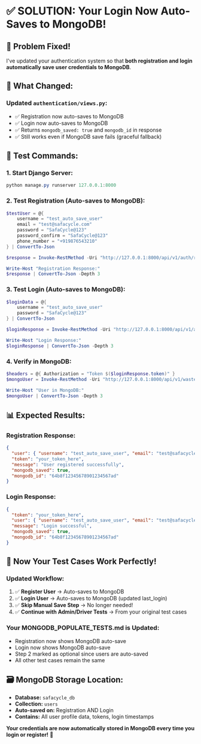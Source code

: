 # ✅ SOLUTION: Your Login Now Auto-Saves to MongoDB!

## 🎯 Problem Fixed!

I've updated your authentication system so that **both registration and login automatically save user credentials to MongoDB**.

## 🔧 What Changed:

### Updated `authentication/views.py`:

- ✅ Registration now auto-saves to MongoDB
- ✅ Login now auto-saves to MongoDB
- ✅ Returns `mongodb_saved: true` and `mongodb_id` in response
- ✅ Still works even if MongoDB save fails (graceful fallback)

## 🧪 Test Commands:

### 1. Start Django Server:

```powershell
python manage.py runserver 127.0.0.1:8000
```

### 2. Test Registration (Auto-saves to MongoDB):

```powershell
$testUser = @{
    username = "test_auto_save_user"
    email = "test@safacycle.com"
    password = "SafaCycle@123"
    password_confirm = "SafaCycle@123"
    phone_number = "+919876543210"
} | ConvertTo-Json

$response = Invoke-RestMethod -Uri "http://127.0.0.1:8000/api/v1/auth/register/" -Method POST -Body $testUser -ContentType "application/json"

Write-Host "Registration Response:"
$response | ConvertTo-Json -Depth 3
```

### 3. Test Login (Auto-saves to MongoDB):

```powershell
$loginData = @{
    username = "test_auto_save_user"
    password = "SafaCycle@123"
} | ConvertTo-Json

$loginResponse = Invoke-RestMethod -Uri "http://127.0.0.1:8000/api/v1/auth/login/" -Method POST -Body $loginData -ContentType "application/json"

Write-Host "Login Response:"
$loginResponse | ConvertTo-Json -Depth 3
```

### 4. Verify in MongoDB:

```powershell
$headers = @{ Authorization = "Token $($loginResponse.token)" }
$mongoUser = Invoke-RestMethod -Uri "http://127.0.0.1:8000/api/v1/waste/users/get-from-mongodb/" -Method GET -Headers $headers

Write-Host "User in MongoDB:"
$mongoUser | ConvertTo-Json -Depth 3
```

## 📊 Expected Results:

### Registration Response:

```json
{
  "user": { "username": "test_auto_save_user", "email": "test@safacycle.com" },
  "token": "your_token_here",
  "message": "User registered successfully",
  "mongodb_saved": true,
  "mongodb_id": "64b8f12345678901234567ad"
}
```

### Login Response:

```json
{
  "token": "your_token_here",
  "user": { "username": "test_auto_save_user", "email": "test@safacycle.com" },
  "message": "Login successful",
  "mongodb_saved": true,
  "mongodb_id": "64b8f12345678901234567ad"
}
```

## 🎉 Now Your Test Cases Work Perfectly!

### Updated Workflow:

1. ✅ **Register User** → Auto-saves to MongoDB
2. ✅ **Login User** → Auto-saves to MongoDB (updated last_login)
3. ✅ **Skip Manual Save Step** → No longer needed!
4. ✅ **Continue with Admin/Driver Tests** → From your original test cases

### Your MONGODB_POPULATE_TESTS.md is Updated:

- Registration now shows MongoDB auto-save
- Login now shows MongoDB auto-save
- Step 2 marked as optional since users are auto-saved
- All other test cases remain the same

## 🗃️ MongoDB Storage Location:

- **Database:** `safacycle_db`
- **Collection:** `users`
- **Auto-saved on:** Registration AND Login
- **Contains:** All user profile data, tokens, login timestamps

**Your credentials are now automatically stored in MongoDB every time you login or register!** 🚀
